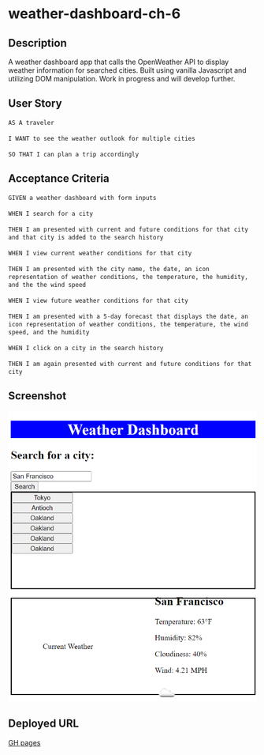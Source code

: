 # weather-dashboard-ch-6

## Description
A weather dashboard app that calls the OpenWeather API to display weather information for searched cities. Built using vanilla Javascript and utilizing DOM manipulation. Work in progress and will develop further. 

## User Story
````
AS A traveler

I WANT to see the weather outlook for multiple cities

SO THAT I can plan a trip accordingly
````

## Acceptance Criteria
````
GIVEN a weather dashboard with form inputs

WHEN I search for a city

THEN I am presented with current and future conditions for that city and that city is added to the search history

WHEN I view current weather conditions for that city

THEN I am presented with the city name, the date, an icon representation of weather conditions, the temperature, the humidity, and the the wind speed

WHEN I view future weather conditions for that city

THEN I am presented with a 5-day forecast that displays the date, an icon representation of weather conditions, the temperature, the wind speed, and the humidity

WHEN I click on a city in the search history

THEN I am again presented with current and future conditions for that city
````

## Screenshot
![Screenshot](./assets/screenshot.png)

## Deployed URL
[GH pages](https://ji-yoh.github.io/weather-dashboard-ch-6/)